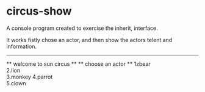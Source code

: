# circus-show
A console program created to exercise the inherit, interface. 

It works fistly chose an actor, and then show the actors telent and information.

******************************************
** welcome to sun circus **
  ** choose an actor **
         1zbear    
         2.lion    
         3.monkey 
         4.parrot    
         5.clown    



